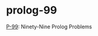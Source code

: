 # prolog-99
 [P-99](http://www.ic.unicamp.br/~meidanis/courses/mc336/2009s2/prolog/problemas/): Ninety-Nine Prolog Problems
